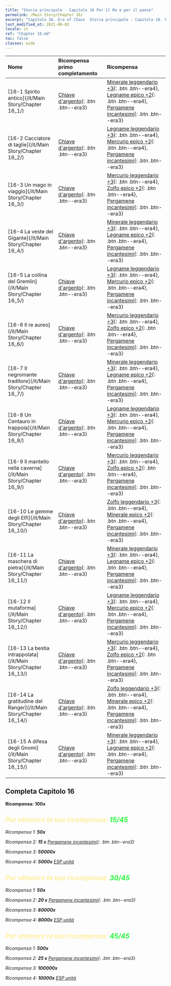 ```yaml
---
title: "Storia principale - Capitolo 16 Per il Re e per il paese"
permalink: /Main Story/Chapter 16/
excerpt: "Capitolo 16. Era of Chaos  Storia principale - Capitolo 16. Per il Re e per il paese"
last_modified_at: 2021-06-03
locale: it
ref: "Chapter 16.md"
toc: false
classes: wide
---
```


  | Nome |  Ricompensa primo completamento | Ricompensa |
  |:------------|:------------|:------------| 
  | [16-1 Spirito antico](/it/Main Story/Chapter 16_1/) | [Chiave d'argento](/ItemsIT/con_693/){: .btn .btn--era3} | [Minerale leggendario +3](/ItemsIT/mat_54/){: .btn .btn--era4}, [Legname epico +2](/ItemsIT/mat_48/){: .btn .btn--era4}, [Pergamene incantesimi](/ItemsIT/con_694/){: .btn .btn--era3} |
  | [16-2 Cacciatore di taglie](/it/Main Story/Chapter 16_2/) | [Chiave d'argento](/ItemsIT/con_693/){: .btn .btn--era3} | [Legname leggendario +3](/ItemsIT/mat_55/){: .btn .btn--era4}, [Mercurio epico +2](/ItemsIT/mat_49/){: .btn .btn--era4}, [Pergamene incantesimi](/ItemsIT/con_694/){: .btn .btn--era3} |
  | [16-3 Un mago in viaggio](/it/Main Story/Chapter 16_3/) | [Chiave d'argento](/ItemsIT/con_693/){: .btn .btn--era3} | [Mercurio leggendario +3](/ItemsIT/mat_56/){: .btn .btn--era4}, [Zolfo epico +2](/ItemsIT/mat_50/){: .btn .btn--era4}, [Pergamene incantesimi](/ItemsIT/con_694/){: .btn .btn--era3} |
  | [16-4 La veste del Gigante](/it/Main Story/Chapter 16_4/) | [Chiave d'argento](/ItemsIT/con_693/){: .btn .btn--era3} | [Minerale leggendario +3](/ItemsIT/mat_54/){: .btn .btn--era4}, [Legname epico +2](/ItemsIT/mat_48/){: .btn .btn--era4}, [Pergamene incantesimi](/ItemsIT/con_694/){: .btn .btn--era3} |
  | [16-5 La collina del Gremlin](/it/Main Story/Chapter 16_5/) | [Chiave d'argento](/ItemsIT/con_693/){: .btn .btn--era3} | [Legname leggendario +3](/ItemsIT/mat_55/){: .btn .btn--era4}, [Mercurio epico +2](/ItemsIT/mat_49/){: .btn .btn--era4}, [Pergamene incantesimi](/ItemsIT/con_694/){: .btn .btn--era3} |
  | [16-6 Il re aureo](/it/Main Story/Chapter 16_6/) | [Chiave d'argento](/ItemsIT/con_693/){: .btn .btn--era3} | [Mercurio leggendario +3](/ItemsIT/mat_56/){: .btn .btn--era4}, [Zolfo epico +2](/ItemsIT/mat_50/){: .btn .btn--era4}, [Pergamene incantesimi](/ItemsIT/con_694/){: .btn .btn--era3} |
  | [16-7 Il negromante traditore](/it/Main Story/Chapter 16_7/) | [Chiave d'argento](/ItemsIT/con_693/){: .btn .btn--era3} | [Minerale leggendario +3](/ItemsIT/mat_54/){: .btn .btn--era4}, [Legname epico +2](/ItemsIT/mat_48/){: .btn .btn--era4}, [Pergamene incantesimi](/ItemsIT/con_694/){: .btn .btn--era3} |
  | [16-8 Un Centauro in trappola](/it/Main Story/Chapter 16_8/) | [Chiave d'argento](/ItemsIT/con_693/){: .btn .btn--era3} | [Legname leggendario +3](/ItemsIT/mat_55/){: .btn .btn--era4}, [Mercurio epico +2](/ItemsIT/mat_49/){: .btn .btn--era4}, [Pergamene incantesimi](/ItemsIT/con_694/){: .btn .btn--era3} |
  | [16-9 Il mantello nella caverna](/it/Main Story/Chapter 16_9/) | [Chiave d'argento](/ItemsIT/con_693/){: .btn .btn--era3} | [Mercurio leggendario +3](/ItemsIT/mat_56/){: .btn .btn--era4}, [Zolfo epico +2](/ItemsIT/mat_50/){: .btn .btn--era4}, [Pergamene incantesimi](/ItemsIT/con_694/){: .btn .btn--era3} |
  | [16-10 Le gemme degli Elfi](/it/Main Story/Chapter 16_10/) | [Chiave d'argento](/ItemsIT/con_693/){: .btn .btn--era3} | [Zolfo leggendario +3](/ItemsIT/mat_57/){: .btn .btn--era4}, [Minerale epico +2](/ItemsIT/mat_47/){: .btn .btn--era4}, [Pergamene incantesimi](/ItemsIT/con_694/){: .btn .btn--era3} |
  | [16-11 La maschera di pietra](/it/Main Story/Chapter 16_11/) | [Chiave d'argento](/ItemsIT/con_693/){: .btn .btn--era3} | [Minerale leggendario +3](/ItemsIT/mat_54/){: .btn .btn--era4}, [Legname epico +2](/ItemsIT/mat_48/){: .btn .btn--era4}, [Pergamene incantesimi](/ItemsIT/con_694/){: .btn .btn--era3} |
  | [16-12 Il mutaforma](/it/Main Story/Chapter 16_12/) | [Chiave d'argento](/ItemsIT/con_693/){: .btn .btn--era3} | [Legname leggendario +3](/ItemsIT/mat_55/){: .btn .btn--era4}, [Mercurio epico +2](/ItemsIT/mat_49/){: .btn .btn--era4}, [Pergamene incantesimi](/ItemsIT/con_694/){: .btn .btn--era3} |
  | [16-13 La bestia intrappolata](/it/Main Story/Chapter 16_13/) | [Chiave d'argento](/ItemsIT/con_693/){: .btn .btn--era3} | [Mercurio leggendario +3](/ItemsIT/mat_56/){: .btn .btn--era4}, [Zolfo epico +2](/ItemsIT/mat_50/){: .btn .btn--era4}, [Pergamene incantesimi](/ItemsIT/con_694/){: .btn .btn--era3} |
  | [16-14 La gratitudine del Ranger](/it/Main Story/Chapter 16_14/) | [Chiave d'argento](/ItemsIT/con_693/){: .btn .btn--era3} | [Zolfo leggendario +3](/ItemsIT/mat_57/){: .btn .btn--era4}, [Minerale epico +2](/ItemsIT/mat_47/){: .btn .btn--era4}, [Pergamene incantesimi](/ItemsIT/con_694/){: .btn .btn--era3} |
  | [16-15 A difesa degli Gnomi](/it/Main Story/Chapter 16_15/) | [Chiave d'argento](/ItemsIT/con_693/){: .btn .btn--era3} | [Minerale leggendario +3](/ItemsIT/mat_54/){: .btn .btn--era4}, [Legname epico +2](/ItemsIT/mat_48/){: .btn .btn--era4}, [Pergamene incantesimi](/ItemsIT/con_694/){: .btn .btn--era3} |


## Completa Capitolo 16

 **Ricompensa:**  **100x** <i class="fas fa-gem"/>



## <span style="color: #ffeea0">Per ottenere la tua ricompensa: </span><span style="color: #27f73a">15/45</span>

 Ricompensa 1:  **50x** <i class="fas fa-gem"/>

 Ricompensa 2: **15 x** [Pergamene incantesimi](/ItemsIT/con_694/){: .btn .btn--era3}

 Ricompensa 3:  **50000x** <i class="fas fa-coins"/>

 Ricompensa 4:  **5000x** [ESP unità](/ItemsIT/con_902/)



## <span style="color: #ffeea0">Per ottenere la tua ricompensa: </span><span style="color: #27f73a">30/45</span>

 Ricompensa 1:  **50x** <i class="fas fa-gem"/>

 Ricompensa 2: **20 x** [Pergamene incantesimi](/ItemsIT/con_694/){: .btn .btn--era3}

 Ricompensa 3:  **80000x** <i class="fas fa-coins"/>

 Ricompensa 4:  **8000x** [ESP unità](/ItemsIT/con_902/)



## <span style="color: #ffeea0">Per ottenere la tua ricompensa: </span><span style="color: #27f73a">45/45</span>

 Ricompensa 1:  **500x** <i class="fas fa-gem"/>

 Ricompensa 2: **25 x** [Pergamene incantesimi](/ItemsIT/con_694/){: .btn .btn--era3}

 Ricompensa 3:  **100000x** <i class="fas fa-coins"/>

 Ricompensa 4:  **10000x** [ESP unità](/ItemsIT/con_902/)

